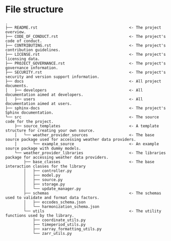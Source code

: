 # File structure
<!-- prettier-ignore-start -->
<!-- Don't forget the two tabs! -->
    .
    ├── README.rst                                        <- The project overview.
    ├── CODE_OF_CONDUCT.rst                               <- The project's code of conduct.
    ├── CONTRIBUTING.rst                                  <- The project's contribution guidelines.
    ├── LICENSE.rst                                       <- The project's licensing data.
    ├── PROJECT_GOVERNANCE.rst                            <- The project's governance information.
    ├── SECURITY.rst                                      <- The project's security and version support information.
    ├── docs                                              <- All project documents.
    │   ├── developers                                    <- All documentation aimed at developers.
    │   ├── users                                         <- All documentation aimed at users.
    ├── sphinx-docs                                       <- The project's Sphinx documentation.
    └── src                                               <- The source code for the project.
        ├── source_templates                              <- A template structure for creating your own source.
        │   └── weather_provider_sources                  <- The base source package used for accessing weather data providers.
        │       └── example_source                        <- An example source package with dummy models.
        └── weather_provider_libraries                    <- The libraries package for accessing weather data providers.
            ├── base_classes                              <- The base interaction classes for the library
            │   ├── controller.py
            │   ├── model.py
            │   ├── source.py
            │   ├── storage.py
            │   └── update_manager.py
            ├── schemas                                   <- The schemas used to validate and format data factors.
            │   ├── eccodes_schema.json
            │   └── harmonization_schema.json
            └── utils                                     <- The utility functions used by the library.
                ├── coordinate_utils.py
                ├── timeperiod_utils.py
                ├── xarray_formatting_utils.py
                └── zarr_utils.py

<!-- prettier-ignore-end -->
